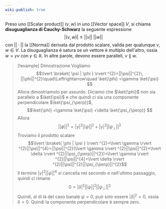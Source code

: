 ```yaml
---
wiki-publish: true
---
```

Preso uno [[Scalar product]] $(v,w)$ in uno [[Vector space]] $V$, si chiama **disuguaglianza di Cauchy-Schwarz** la seguente espressione
$$|(v,w)|\leq||v||\;||w||$$
con $||\cdot||$ la [[Norma]] derivata dal prodotto scalare, valida per qualunque $v,w\in V$. La disuguaglianza è satura se un vettore è multiplo dell'altro, ossia $w=\gamma v$ con $\gamma \in \mathbb{R}$. In altre parole, devono essere paralleli, $v\parallel w$.

> [!example] Dimostrazione
> Vogliamo
> $$\lvert \braket{ \psi | \phi }  \rvert ^{2}=||\psi||^{2}\, ||\phi||^{2}\quad\Leftrightarrow\quad \ket{\phi} =\gamma \ket{\psi} $$
> Allora dimostriamolo per assurdo. Diciamo che $\ket{\phi}$ non sia parallelo a $\ket{\psi}$ e che quindi ci sia una componente perpendicolare $\ket{\psi_{\perp}}$,
> $$\ket{\phi} =\gamma \ket{\psi} +\delta \ket{\psi_{\perp}} $$
> Allora
> $$||\phi||^{2}=\lvert \gamma \rvert ^{2}||\psi||^{2}+\lvert \gamma \rvert ^{2}||\psi_{\perp}||^{2}$$
> Troviamo il prodotto scalare
> $$\lvert \braket{ \phi | \psi }  \rvert ^{2}=\lvert \gamma \rvert ^{2}||\psi||^{4}=||\psi||^{2}(\lvert \gamma \rvert ^{2}||\psi||^{2}+\lvert \delta \rvert ^{2}||\psi_{\perp}||^{2})=\lvert \gamma \rvert ^{2}||\psi||^{4}+\lvert \delta \rvert ^{2}||\psi||^{2}||\psi_{\perp}||^{2}$$
> Il termine $\lvert \gamma \rvert^{2}||\psi||^{4}$ si cancella nel secondo e nell'ultimo passaggio, quindi ci rimane
> $$0=\lvert \delta \rvert ^{2}||\psi||^{2}||\psi_{\perp}||^{2}$$
> Quindi, al di là del caso banale $\psi=0$, può solo essere $\lvert \delta \rvert^{2}=0$, ossia $\delta=0$. Quindi la componente perpendicolare è sempre zero.
